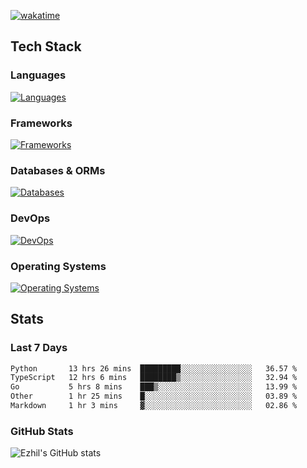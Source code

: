 [![wakatime](https://wakatime.com/badge/user/e780b5d2-6a76-4fde-a594-4ff159327ad3.svg)](https://wakatime.com/@e780b5d2-6a76-4fde-a594-4ff159327ad3)

## Tech Stack

### Languages

[![Languages](https://skillicons.dev/icons?i=python,java,kotlin,javascript,typescript,php,go,rust&theme=dark)](https://skillicons.dev)

### Frameworks

[![Frameworks](https://skillicons.dev/icons?i=react,next,tailwind,express,flask,jquery,bootstrap&theme=dark)](https://skillicons.dev)

### Databases & ORMs

[![Databases](https://skillicons.dev/icons?i=mysql,postgres,mongodb,prisma&theme=dark)](https://skillicons.dev)

### DevOps

[![DevOps](https://skillicons.dev/icons?i=aws,azure,gcp,cloudflare,vercel,docker,git,github,githubactions,nginx&theme=dark)](https://skillicons.dev)

### Operating Systems

[![Operating Systems](https://skillicons.dev/icons?i=windows,ubuntu&theme=dark)](https://skillicons.dev)

## Stats

### Last 7 Days

<!--START_SECTION:waka-->

```txt
Python       13 hrs 26 mins  █████████░░░░░░░░░░░░░░░░   36.57 %
TypeScript   12 hrs 6 mins   ████████▒░░░░░░░░░░░░░░░░   32.94 %
Go           5 hrs 8 mins    ███▒░░░░░░░░░░░░░░░░░░░░░   13.99 %
Other        1 hr 25 mins    █░░░░░░░░░░░░░░░░░░░░░░░░   03.89 %
Markdown     1 hr 3 mins     ▓░░░░░░░░░░░░░░░░░░░░░░░░   02.86 %
```

<!--END_SECTION:waka-->

### GitHub Stats

![Ezhil's GitHub stats](https://github-readme-stats.vercel.app/api?username=ezhil56x&theme=dark&show_icons=true)
